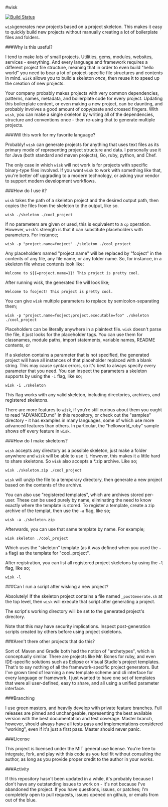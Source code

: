 #wisk

[![Build Status](https://travis-ci.org/Knetic/wisk.svg?branch=master)](https://travis-ci.org/Knetic/wisk)

`wisk`generates new projects based on a project skeleton. This makes it easy to quickly build new projects without manually creating a lot of boilerplate files and folders.

###Why is this useful?

I tend to make _lots_ of small projects. Utilities, gems, modules, websites, services - everything. And every language and framework requires a different project file structure, meaning that in order to even build "hello world" you need to bear a lot of project-specific file structures and contents in mind. `wisk` allows you to build a skeleton _once_, then reuse it to speed up the creation of new projects.

Your company probably makes projects with very common dependencies, patterns, names, metadata, and boilerplate code for every project. Updating this boilerplate content, or even making a new project, can be daunting, and probably involves a good amount of copy/paste and crossed fingers. With `wisk`, you can make a single skeleton by writing all of the dependencies, structure and conventions once - then re-using that to generate multiple projects.

###Will this work for my favorite language?

Probably! `wisk` can generate projects for anything that uses text files as its primary mode of representing project structure and data. I personally use it for Java (both standard and maven projects), Go, ruby, python, and Chef.

The only case in which `wisk` will not work is for projects with specific binary-type files involved. If you want `wisk` to work with something like that, you're better off upgrading to a modern technology, or asking your vendor to support modern development workflows.

###How do I use it?

`wisk` takes the path of a skeleton project and the desired output path, then copies the files from the skeleton to the output, like so.

    wisk ./skeleton ./cool_project

If no parameters are given or used, this is equivalent to a `cp` operation. However, `wisk`'s strength is that it can substitute placeholders with parameters. For instance;

    wisk -p "project.name=fooject" ./skeleton ./cool_project

Any placeholders named "project.name" will be replaced by "fooject" in the contents of any file, any file name, or any folder name. So, for instance, in a skeleton file whose contents look like:

    Welcome to ${{=project.name=}}! This project is pretty cool.

After running wisk, the generated file will look like;

    Welcome to fooject! This project is pretty cool.

You can give `wisk` multiple parameters to replace by semicolon-separating them;

    wisk -p "project.name=fooject;project.executable=foo" ./skeleton ./cool_project

Placeholders can be literally anywhere in a plaintext file. `wisk` doesn't parse the file, it just looks for the placeholder tags. You can use them for classnames, module paths, import statements, variable names, README contents, or

If a skeleton contains a parameter that is not specified, the generated project will have all instances of that placeholder replaced with a blank string. This may cause syntax errors, so it's best to always specify every parameter that you need. You can inspect the parameters a skeleton supports by using the `-i` flag, like so;

    wisk -i ./skeleton

This flag works with any valid skeleton, including directories, archives, and registered skeletons.

There are more features to `wisk`, if you're still curious about them you ought to read "ADVANCED.md" in this repository, or check out the "samples" directory - it has examples in many languages, some of which use more advanced features than others. In particular, the "helloworld_ruby" sample shows off every feature in `wisk`.

###How do I make skeletons?

`wisk` accepts any directory as a possible skeleton, just make a folder anywhere and `wisk` will be able to use it. However, this makes it a little hard to share skeletons. So `wisk` also accepts a \*.zip archive. Like so;

    wisk ./skeleton.zip ./cool_project

`wisk` will unzip the file to a temporary directory, then generate a new project based on the contents of the archive.

You can also use "registered templates", which are archives stored per-user. These can be used purely by name, eliminating the need to know exactly where the template is stored. To register a template, create a zip archive of the templat, then use the `-a` flag, like so;

    wisk -a ./skeleton.zip

Afterwards, you can use that same template by name. For example;

    wisk skeleton ./cool_project

Which uses the "skeleton" template (as it was defined when you used the `-a` flag) as the template for "cool_project".

After registration, you can list all registered project skeletons by using the `-l` flag, like so;

    wisk -l

###Can I run a script after wisking a new project?

Absolutely! If the skeleton project contains a file named `_postGenerate.sh` at the top level, then `wisk` will execute that script after generating a project.

The script's working directory will be set to the generated project's directory.

Note that this may have security implications. Inspect post-generation scripts created by others before using project skeletons.

###Aren't there other projects that do this?

Sort of. Maven and Gradle both had the notion of "archetypes", which is conceptually similar. There are projects like Mr. Bones for ruby, and even IDE-specific solutions such as Eclipse or Visual Studio's project templates. That's to say nothing of all the framework-specific project generators. But I've grown tired of learning a new template scheme and cli interface for every language or framework, I just wanted to have one set of templates that were all user-defined, easy to share, and all using a unified parameter interface.

###Branching

I use green masters, and heavily develop with private feature branches. Full releases are pinned and unchangeable, representing the best available version with the best documentation and test coverage. Master branch, however, should always have all tests pass and implementations considered "working", even if it's just a first pass. Master should never panic.

###License

This project is licensed under the MIT general use license. You're free to integrate, fork, and play with this code as you feel fit without consulting the author, as long as you provide proper credit to the author in your works.

###Activity

If this repository hasn't been updated in a while, it's probably because I don't have any outstanding issues to work on - it's not because I've abandoned the project. If you have questions, issues, or patches; I'm completely open to pull requests, issues opened on github, or emails from out of the blue.
